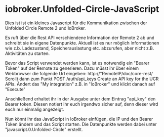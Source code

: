 # iobroker.Unfolded-Circle-JavaScript

Dies ist ist ein kleines Javascript für die Kommunikation zwischen der Unfolded Circle Remote 2 und IoBroker.

Es ruft über die Rest API verschiendene Information der Remote 2 ab und schreibt sie in eigene Datenpunkte.
Aktuell ist es nur möglich Informationen wie z.b. Ladezustand, Speicherauslastung etc. abzurufen, aber nicht z.B. Aktivitäten zu starten.


Bevor das Script verwendet werden kann, ist es notwendig ein "Bearer Token" auf der Remote zu generieren.
Dazu müsst ihr über einem Webbrowser die folgende Url eingeben: http://"RemoteIP/doc/core-rest/
Scrollt dann zum Punkt POST /auth/api_keys  Create an API key for the UCR APIs.
Ändert das "My integration" z.B. in "IoBroker" und klickt danach auf "Execute"

Anschließend erhaltet ihr in der Ausgabe unter dem Eintrag "api_key" den Bearer token.
Diesen notiert ihr euch irgendwo sicher auf, denn dieser wird euch nur einmalig angezeigt.

Nun könnt ihr das JavaScript in IoBroker einfügen, die IP und den Bearer Token ändern und das Script starten.
Die Datenpunkte werden dabei unter "javascript.0.Unfolded-Circle" erstellt.
